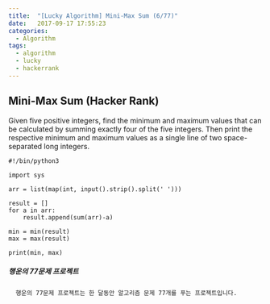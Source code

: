 ```yaml
---
title:  "[Lucky Algorithm] Mini-Max Sum (6/77)"
date:   2017-09-17 17:55:23
categories:
  - Algorithm
tags:
  - algorithm
  - lucky
  - hackerrank
---
```

## Mini-Max Sum (Hacker Rank)
Given five positive integers, find the minimum and maximum values that can be calculated by summing exactly four of the five integers. Then print the respective minimum and maximum values as a single line of two space-separated long integers.

```
#!/bin/python3

import sys

arr = list(map(int, input().strip().split(' ')))

result = []
for a in arr:
    result.append(sum(arr)-a)

min = min(result)
max = max(result)

print(min, max)
```

##### 행운의 77문제 프로젝트
```
  행운의 77문제 프로젝트는 한 달동안 알고리즘 문제 77개를 푸는 프로젝트입니다.
```
